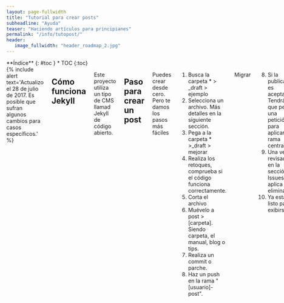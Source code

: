 ```yaml
---
layout: page-fullwidth
title: "Tutorial para crear posts"
subheadline: "Ayuda"
teaser: "Haciendo artículos para principianes"
permalink: "/info/tutopost/"
header:
   image_fullwidth: "header_roadmap_2.jpg"
---
```

<div class="row">
<div class="medium-4 medium-push-8 columns" markdown="1">
<div class="panel radius" markdown="1">
**Índice**
{: #toc }
*  TOC
{:toc}
</div>
</div><!-- /.medium-4.columns -->

<div class="medium-8 medium-pull-4 columns" markdown="1">
{% include alert text='Actualizo el 28 de julio de 2017. Es posible que sufran algunos cambios para casos específicos.' %}

## Cómo funciona Jekyll

Este proyecto utiliza un tipo de CMS llamad Jekyll de código abierto.

## Paso para crear un post

Puedes crear desde cero. Pero te damos los pasos más fáciles

1. Busca la carpeta * > _draft > ejemplo
2. Selecciona un archivo. Más detalles en la siguiente sección.
3. Pega a la carpeta * >_draft > mejorar
4. Realiza los retoques, comprueba si el código funciona correctamente.
5. Corta el archivo
6. Muévelo a post > [carpeta]. Siendo carpeta, el manual, blog o tips.
7. Realiza un commit o parche.
8. Haz un push en la rama "[usuario]-post".

Migrar

8. Si la publicación es aceptable. Tendrás que pedir una petición para aplicar a la rama central.
9. Una vez revisado en la sección Issues, se aplica y se elimina.
10. Ya está listo para exibirse.

<small markdown="1">[Ir al índice](#toc)</small>
{: .text-right }

## Agradecimientos


</div><!-- /.medium-8.columns -->
</div><!-- /.row -->
